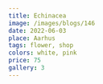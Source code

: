 ```yaml
---
title: Echinacea
image: /images/blogs/146
date: 2022-06-03
place: Aarhus
tags: flower, shop
colors: white, pink
price: 75
gallery: 3
---
```

